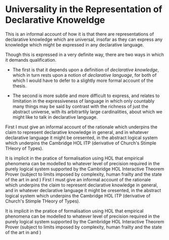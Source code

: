 # Universality in the Representation of Declarative Knoweldge

This is an informal account of how it is that there are
representations of declarative knowledge which are universal,
insofar as they can express any knowledge which might be expressed
in any declarative language.

Though this is expressed in a very definite way, there are two ways
in which it demands qualification.

* The first is that it depends upon a definition of
_declarative knowledge_, which in turn rests upon a notion of
_declarative language_, for both of which I would have to defer to
a slightly more formal account of the thesis.

* The second is more subtle and more difficult to express,
and relates to limitation in the expressiveness of language in which
only countably many things may be said by contrast with the richness
of just the abstract universe, with its arbitrartily large cardinalities,
about which we might like to talk in declarative language.


First I must give an informal account of the rationale
which underpins the claim to represent declarative knowledge
in general, and in whatever declarative language it might be
oresented, in the abstract logical system which underpins
the Cambridge HOL ITP (derivative of Church's Stimple THeory of Types).

It is implicit in the pratice of formalisation using HOL that
empirical phenomena can be modelled to whatever level
of precision required in the purely logical system supported
by the Cambridge HOL Interactive Theorem Prover (subject to
limits imposed by complexity, human frailty and
the state of the art in and )
First I must give an informal account of the rationale
which underpins the claim to represent declarative knowledge
in general, and in whatever declarative language it might be
oresented, in the abstract logical system which underpins
the Cambridge HOL ITP (derivative of Church's Stimple THeory of Types).

It is implicit in the pratice of formalisation using HOL that
empirical phenomena can be modelled to whatever level
of precision required in the purely logical system supported
by the Cambridge HOL Interactive Theorem Prover (subject to
limits imposed by complexity, human frailty and
the state of the art in and )